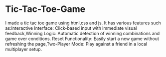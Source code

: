# Tic-Tac-Toe-Game
I made a tic tac toe game using html,css and js. It has various features such as:Interactive Interface: Click-based input with immediate visual feedback,Winning Logic: Automatic detection of winning combinations and game over conditions.
Reset Functionality: Easily start a new game without refreshing the page,Two-Player Mode: Play against a friend in a local multiplayer setup.

